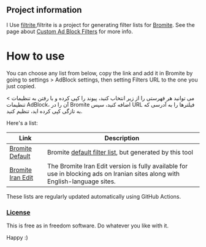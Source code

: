 ## Project information
I Use [filtrite](https://github.com/xarantolus/filtrite),filtrite is a project for generating filter lists for [Bromite](https://www.bromite.org/).
See the page about [Custom Ad Block Filters](https://www.bromite.org/custom-filters) for more info.

# How to use
You can choose any list from below, copy the link and add it in Bromite by going to settings > AdBlock settings, then setting Filters URL to the one you just copied.

می توانید هر فهرستی را از زیر انتخاب کنید، پیوند را کپی کرده و با رفتن به تنظیمات > تنظیمات AdBlock، آن را در Bromite اضافه کنید، سپس URL فیلترها را به آدرسی که به تازگی کپی کرده اید، تنظیم کنید.

Here's a list:


| Link | Description  |
| ------ | ------|
| [Bromite Default](https://github.com/xarantolus/filtrite/releases/latest/download/bromite-default.dat) | Bromite [default filter list](https://github.com/bromite/filters), but generated by this tool |
| [Bromite Iran Edit](https://github.com/IRBromiteFillterList/filtrite/releases/latest/download/bromite-iran-edit.dat) | The Bromite Iran Edit version is fully available for use in blocking ads on Iranian sites along with English-language sites. |

These lists are regularly updated automatically using GitHub Actions.

### [License](LICENSE)
This is free as in freedom software. Do whatever you like with it.

Happy :)
